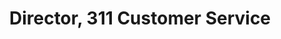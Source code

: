 ---
Destinations: recffwAilsrh4mF3z
title: Director, 311 Customer Service
contactImage: OrderedDict([('id', 'attXSmTaVORym5sEB'), ('width', 500), ('height', 500), ('url', 'https://dl.airtable.com/.attachments/68e7c8e3a7628c1030a0edef059381f4/5286bf6f/311-icon1.png'), ('filename', '311-icon (1).png'), ('size', 129422), ('type', 'image/png'), ('thumbnails', OrderedDict([('small', OrderedDict([('url', 'https://dl.airtable.com/.attachmentThumbnails/bbc5e7392959b9848e7bfd9debe4ca51/446be073'), ('width', 36), ('height', 36)])), ('large', OrderedDict([('url', 'https://dl.airtable.com/.attachmentThumbnails/f7b6cf090f958df26a017fc9e31c1c6e/0a660258'), ('width', 500), ('height', 500)])), ('full', OrderedDict([('url', 'https://dl.airtable.com/.attachmentThumbnails/acb49cc2aff21bf8ccb90ecec2941614/4f244538'), ('width', 3000), ('height', 3000)]))]))])
Project Page Content: How can we increase response rates for the 311 satisfaction survey?
name: Paula X. Stallcup
employer: City of San Antonio
Last Modified: 2022-05-27T14:16:46.000Z
---